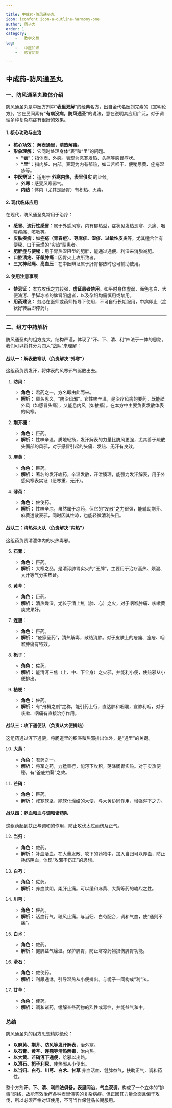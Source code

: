 ```yaml
---

title: 中成药-防风通圣丸 
icon: iconfont icon-a-outline-harmony-one  
author: 周子力  
order: 1  
category:
    -   教学文档  
tag:
    -   中医知识
    -   感冒初期

---
```


## 中成药-防风通圣丸


### **一、防风通圣丸整体介绍**

防风通圣丸是中医方剂中“**表里双解**”的经典名方，出自金代名医刘完素的《宣明论方》。它在民间素有“**有病没病，防风通圣**”的说法，意在说明其应用广泛，对于调理多种复杂病症有很好的效果。

#### **1. 核心功效与主治**
*   **核心功效：** **解表通里，清热解毒。**
*   **形象理解：** 它同时处理身体“表”和“里”的问题。
    *   **“表”**：指体表、外感。表现为恶寒发热、头痛等感冒症状。
    *   **“里”**：指内脏、内部。表现为内有郁热，如口苦咽干、便秘尿黄、痤疮湿疹等。
*   **中医辨证：** 适用于 **外寒内热，表里俱实** 的证候。
    *   **外寒**：感受风寒邪气。
    *   **内热**：体内（尤其是肠胃）有积热、火毒。

#### **2. 现代临床应用**
在现代，防风通圣丸常用于治疗：
*   **感冒、流行性感冒**：属于外感风寒，内有郁热型，症状见发热恶寒、头痛、咽喉疼痛、咳嗽等。
*   **皮肤疾病**：如**痤疮（青春痘）、荨麻疹、湿疹、过敏性皮炎**等，尤其适合伴有便秘、口干舌燥的“实热”型患者。
*   **肥胖症与便秘**：用于胃热湿阻型的肥胖，能通过通便、利湿来消脂减肥。
*   **口腔溃疡、牙龈肿痛**：因胃火上攻所致者。
*   **三叉神经痛、高血压**：在中医辨证属于肝胃郁热时也可辅助使用。

#### **3. 使用注意事项**
*   **禁忌证：** 本方攻伐之力较强，**虚证患者禁用**。如平时身体虚弱、面色苍白、大便溏泻、手脚冰凉的脾肾阳虚者，以及孕妇均需慎用或禁用。
*   **用药建议：** 务必在医师或药师指导下使用，不可自行长期服用，中病即止（症状好转后即停药）。

---

### **二、组方中药解析**

防风通圣丸的组方庞大，结构严谨，体现了“汗、下、清、利”四法于一体的思路。我们可以将其分为四大“战队”来理解：

#### **战队一：解表散寒队（负责解决“外寒”）**
这组药负责发汗，将体表的风寒邪气驱散出去。

1.  **防风**：
    *   **角色：** 君药之一，方名即由此而来。
    *   **解析：** 顾名思义，“防治风邪”。它性味辛温，是治疗风病的要药，既能祛外风（如感冒头痛），又能息内风（如抽搐）。在本方中主要负责发散体表的风寒。

2.  **荆芥穗**：
    *   **角色：** 臣药。
    *   **解析：** 性味辛温，质地轻扬，发汗解表的力量比防风更强，尤其善于疏散头面部的风邪，对于感冒引起的头痛、发热、无汗有良效。

3.  **麻黄**：
    *   **角色：** 臣药。
    *   **解析：** 著名的发汗峻药，辛温发散，开泄腠理，能强力发汗解表，用于外感风寒表实证（恶寒重、无汗）。

4.  **薄荷**：
    *   **角色：** 佐使药。
    *   **解析：** 性味辛凉，虽然属于凉药，但它的“发散”之力很强，能辅助荆芥、麻黄透散表邪，同时因其性凉，也能轻微清利头目。

#### **战队二：清热泻火队（负责解决“内热”）**
这组药负责清泄体内的火热毒邪。

5.  **石膏**：
    *   **角色：** 臣药。
    *   **解析：** 大寒之品，是清泻肺胃实火的“王牌”。主要用于治疗高热、烦渴、大汗等气分实热证。

6.  **黄芩**：
    *   **角色：** 臣药。
    *   **解析：** 清热燥湿，尤长于清上焦（肺、心）之火，对于咽喉肿痛、咳嗽黄痰效果好。

7.  **连翘**：
    *   **角色：** 臣药。
    *   **解析：** “疮家圣药”，清热解毒，散结消肿。对于皮肤上的疮痈、痤疮、咽喉肿痛有特效。

8.  **栀子**：
    *   **角色：** 佐药。
    *   **解析：** 能清泻三焦（上、中、下全身）之火邪，并能利小便，使热邪从小便排出。

9.  **桔梗**：
    *   **角色：** 佐药。
    *   **解析：** 有“舟楫之剂”之称，能引药上行，直达肺和咽喉，宣肺利咽，对于咳嗽、咽痛有直接治疗作用。

#### **战队三：攻下通便队（负责从大便排热）**
这组药通过泻下通便，将肠道里的积滞和热邪排出体外，是“通里”的关键。

10. **大黄**：
    *   **角色：** 君药之一。
    *   **解析：** 将军之药，力猛善行，能泻下攻积，荡涤肠胃实热。对于实热便秘，有“釜底抽薪”之效。

11. **芒硝**：
    *   **角色：** 臣药。
    *   **解析：** 咸寒软坚，能软化燥结的大便，与大黄协同作用，增强泻下之力。

#### **战队四：养血和血与调和诸药队**
这组药起到扶正与调和的作用，防止攻伐太过而伤及正气。

12. **当归**：
    *   **角色：** 佐药。
    *   **解析：** 补血活血。在大量发散、攻下的药物中，加入当归可以养血，防止耗伤阴血，体现“攻邪不伤正”的思想。

13. **白芍**：
    *   **角色：** 佐药。
    *   **解析：** 养血敛阴，柔肝止痛。可以缓和麻黄、大黄等药的峻烈之性。

14. **川芎**：
    *   **角色：** 佐药。
    *   **解析：** 活血行气，祛风止痛。与当归、白芍配合，调和气血，使“通则不痛”。

15. **白术**：
    *   **角色：** 佐药。
    *   **解析：** 健脾益气燥湿。保护脾胃，防止寒凉药物损伤脾胃功能。

16. **滑石**：
    *   **角色：** 佐使药。
    *   **解析：** 利尿通淋，引导湿热从小便排出。与栀子一同构成“利”法。

17. **甘草**：
    *   **角色：** 使药。
    *   **解析：** 调和诸药，缓解某些药物的烈性或毒性，并能益气和中。

### **总结**

防风通圣丸的组方思想精妙绝伦：
*   **以麻黄、荆芥、防风等发汗解表**，治外寒。
*   **以石膏、黄芩、连翘等清热解毒**，治内热。
*   **以大黄、芒硝泻下通便**，给邪以出路。
*   **以滑石、栀子利尿**，使热邪从小便出。
*   **以当归、白芍、川芎、白术、甘草** 养血活血、健脾益气，扶助正气，调和药性。

整个方剂**汗、下、清、利四法俱备，表里同治，气血双调**，构成了一个立体的“排毒”网络，故能有效治疗各种表里俱实的复杂病症。但正因其力量全面且偏于攻伐，所以必须严格对证使用，不可当作保健品长期服用。
